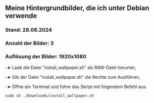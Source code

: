 ## Meine Hintergrundbilder, die ich unter Debian verwende  
  
### Stand: 28.08.2024  
### Anzahl der Bilder: 3  
### Auflösung der Bilder: 1920x1080  
  
-➤ Lade die Datei "install_wallpaper.sh" als RAW-Datei herunter,  
  
-➤ Gib der Datei "install_wallpaper.sh" die Rechte zum Ausführen,  
  
-➤ Öffne ein Terminal und führe das Skript mit folgendem Befehl aus:  
  
```sudo sh ./Downloads/install_wallpaper.sh```  
